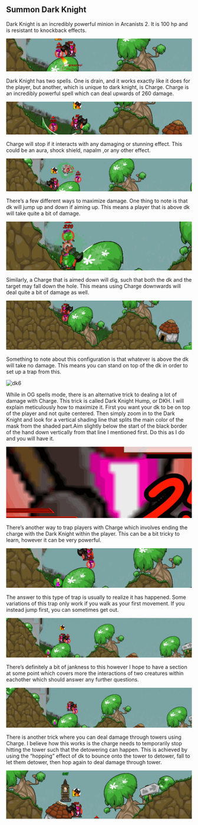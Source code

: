 ## Summon Dark Knight


Dark Knight is an incredibly powerful minion in Arcanists 2. It is 100 hp and is resistant to knockback effects.


![dk1](https://raw.githubusercontent.com/1IlIl/wikidata/main/underdark/gifs/dk1.gif)


Dark Knight has two spells. One is drain, and it works exactly like it does for the player, but another, which is unique to dark knight, is Charge. Charge is an incredibly powerful spell which can deal upwards of 260 damage.


![dk2](https://raw.githubusercontent.com/1IlIl/wikidata/main/underdark/gifs/dk2.gif)


Charge will stop if it interacts with any damaging or stunning effect. This could be an aura, shock shield, napalm ,or any other effect.


![dk3](https://raw.githubusercontent.com/1IlIl/wikidata/main/underdark/gifs/dk3.gif)


There’s a few different ways to maximize damage. One thing to note is that dk will jump up and down if aiming up. This means a player that is above dk will take quite a bit of damage.


![dk4](https://raw.githubusercontent.com/1IlIl/wikidata/main/underdark/gifs/dk4.gif)


Similarly, a Charge that is aimed down will dig, such that both the dk and the target may fall down the hole. This means using Charge downwards will deal quite a bit of damage as well.


![dk5](https://raw.githubusercontent.com/1IlIl/wikidata/main/underdark/gifs/dk5.gif)


Something to note about this configuration is that whatever is above the dk will take no damage. This means you can stand on top of the dk in order to set up a trap from this.


![dk6](https://raw.githubusercontent.com/1IlIl/wikidata/main/underdark/gifs/dk6.gif)


While in OG spells mode, there is an alternative trick to dealing a lot of damage with Charge. This trick is called Dark Knight Hump, or DKH. I will explain meticulously how to maximize it. First you want your dk to be on top of the player and not quite centered. Then simply zoom in to the Dark Knight and look for a vertical shading line that splits the main color of the mask from the shaded part.Aim slightly below the start of the black border of the hand down vertically from that line I mentioned first. Do this as I do and you will have it.


![dk7](https://raw.githubusercontent.com/1IlIl/wikidata/main/underdark/gifs/dk7.gif)


There’s another way to trap players with Charge which involves ending the charge with the Dark Knight within the player. This can be a bit tricky to learn, however it can be very powerful.


![dk8](https://raw.githubusercontent.com/1IlIl/wikidata/main/underdark/gifs/dk8.gif)


The answer to this type of trap is usually to realize it has happened. Some variations of this trap only work if you walk as your first movement. If you instead jump first, you can sometimes get out.


![dk9](https://raw.githubusercontent.com/1IlIl/wikidata/main/underdark/gifs/dk9.gif)


There’s definitely a bit of jankness to this however I hope to have a section at some point which covers more the interactions of two creatures within eachother which should answer any further questions.


![dk10](https://raw.githubusercontent.com/1IlIl/wikidata/main/underdark/gifs/dk10.gif)


There is another trick where you can deal damage through towers using Charge. I believe how this works is the charge needs to temporarily stop hitting the tower such that the detowering can happen. This is achieved by using the “hopping” effect of dk to bounce onto the tower to detower, fall to let them detower, then hop again to deal damage through tower.


![dk11](https://raw.githubusercontent.com/1IlIl/wikidata/main/underdark/gifs/dk11.gif)

